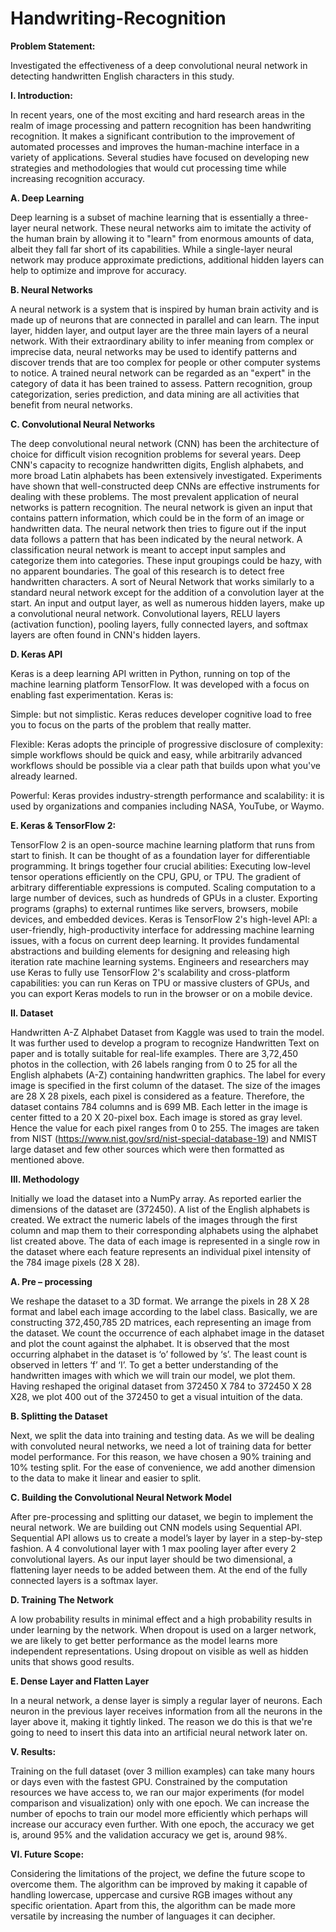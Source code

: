 # Handwriting-Recognition

**Problem Statement:**

Investigated the effectiveness of a deep convolutional neural network in detecting handwritten English characters in this study.

**I. Introduction:**

In recent years, one of the most exciting and hard research areas in the realm of image processing and pattern recognition has been handwriting recognition. It makes a significant contribution to the improvement of automated processes and improves the human-machine interface in a variety of applications. Several studies have focused on developing new strategies and methodologies that would cut processing time while increasing recognition accuracy.

**A. Deep Learning**

Deep learning is a subset of machine learning that is essentially a three-layer neural network. These neural networks aim to imitate the activity of the human brain by allowing it to "learn" from enormous amounts of data, albeit they fall far short of its capabilities. While a single-layer neural network may produce approximate predictions, additional hidden layers can help to optimize and improve for accuracy.

**B. Neural Networks**

A neural network is a system that is inspired by human brain activity and is made up of neurons that are connected in parallel and can learn. The input layer, hidden layer, and output layer are the three main layers of a neural network. With their extraordinary ability to infer meaning from complex or imprecise data, neural networks may be used to identify patterns and discover trends that are too complex for people or other computer systems to notice. A trained neural network can be regarded as an "expert" in the category of data it has been trained to assess. Pattern recognition, group
categorization, series prediction, and data mining are all activities that benefit from neural networks.

**C. Convolutional Neural Networks**

The deep convolutional neural network (CNN) has been the architecture of choice for difficult vision recognition problems for several years. Deep CNN's capacity to recognize handwritten digits, English alphabets, and more broad Latin alphabets has been extensively investigated. Experiments have shown that well-constructed deep CNNs are effective instruments for dealing with these problems. The most prevalent application of neural networks is pattern recognition. The neural network is given an input that contains pattern information, which could be in the form of an image or handwritten data. The neural network then tries to figure out if the input data follows a pattern that has been indicated by the neural network. A classification neural network is meant to accept input samples and categorize them into categories. These input groupings could be hazy, with no apparent boundaries. The goal of this research is to detect free handwritten characters.
A sort of Neural Network that works similarly to a standard neural network except for the addition of a convolution layer at the start. An input and output layer, as well as numerous hidden layers, make up a convolutional neural network. Convolutional layers, RELU layers (activation function), pooling layers, fully connected layers, and softmax layers are often found in CNN's hidden layers.

**D. Keras API**

Keras is a deep learning API written in Python, running on top of the machine learning platform TensorFlow. It was developed with a focus on enabling fast experimentation.
Keras is:

Simple: but not simplistic. Keras reduces developer cognitive load to free you to focus on the parts of the problem that really matter.

Flexible: Keras adopts the principle of progressive disclosure of complexity: simple workflows should be quick and easy, while arbitrarily advanced workflows should be possible via a clear path that builds upon what you've already learned.

Powerful: Keras provides industry-strength performance and scalability: it is used by organizations and companies including NASA, YouTube, or Waymo.

**E. Keras & TensorFlow 2:**

TensorFlow 2 is an open-source machine learning platform that runs from start to finish. It can be thought of as a foundation layer for differentiable programming. It brings together four crucial abilities:
Executing low-level tensor operations efficiently on the CPU, GPU, or TPU. The gradient of arbitrary differentiable expressions is computed. Scaling computation to a large number of devices, such as hundreds of GPUs in a cluster. Exporting programs (graphs) to external runtimes like servers, browsers, mobile devices, and embedded devices. Keras is TensorFlow 2's high-level API: a user-friendly, high-productivity interface for addressing machine learning issues, with a focus on current deep learning. It provides fundamental abstractions and building elements for designing and releasing high iteration rate machine learning systems. Engineers and researchers may use Keras to fully use TensorFlow 2's scalability and cross-platform capabilities: you can run Keras on TPU or massive clusters of GPUs, and you can export Keras models to run in the browser or on a mobile device.

**II. Dataset**

Handwritten A-Z Alphabet Dataset from Kaggle was used to train the model. It was further used to develop a program to recognize Handwritten Text on paper and is totally suitable for real-life examples. There are 3,72,450 photos in the collection, with 26 labels ranging from 0 to 25 for all the English alphabets (A-Z) containing handwritten graphics. The label for every image is specified in the first column of the dataset. The size of the images are 28 X 28 pixels, each pixel is considered as a feature. Therefore, the dataset contains 784 columns and is 699 MB. Each letter in the image is center fitted to a 20 X 20-pixel box. Each image is stored as gray level. Hence the value for each pixel ranges from 0 to 255. The images are taken from NIST (https://www.nist.gov/srd/nist-special-database-19) and NMIST large dataset and few other sources which were then formatted as mentioned above.

**III. Methodology**

Initially we load the dataset into a NumPy array.
As reported earlier the dimensions of the dataset are (372450). A list of the English alphabets is created.
We extract the numeric labels of the images through the first column and map them to their corresponding alphabets using the alphabet list created above.
The data of each image is represented in a single row in the dataset where each feature represents an individual pixel intensity of the 784 image pixels (28 X 28).

**A. Pre – processing**

We reshape the dataset to a 3D format. We arrange the pixels in 28 X 28 format and label each image according to the label class. Basically, we are constructing 372,450,785 2D matrices, each representing an image from the dataset.
We count the occurrence of each alphabet image in the dataset and plot the count against the alphabet. It is observed that the most occurring alphabet in the dataset is ‘o’ followed by ‘s’. The least count is observed in letters ‘f’ and ‘I’.
To get a better understanding of the handwritten images with which we will train our model, we plot them. Having reshaped the original dataset from 372450 X 784 to 372450 X 28 X28, we plot 400 out of the 372450 to get a visual intuition of the data.

**B. Splitting the Dataset**

Next, we split the data into training and testing data. As we will be dealing with convoluted neural networks, we need a lot of training data for better model performance. For this reason, we have chosen a 90% training and 10% testing split. For the ease of convenience, we add another dimension to the data to make it linear and easier to split.

**C. Building the Convolutional Neural Network Model**

After pre-processing and splitting our dataset, we begin to implement the neural network. We are building out CNN models using Sequential API. Sequential API allows us to create a model’s layer by layer in a step-by-step fashion. A 4 convolutional layer with 1 max pooling layer after every 2 convolutional layers. As our input layer should be two dimensional, a flattening layer needs to be added between them. At the end of the fully connected layers is a softmax layer.

**D. Training The Network**

A low probability results in minimal effect and a high probability results in under learning by the network. When dropout is used on a larger network, we are likely to get better performance as the model learns more independent representations. Using dropout on visible as well as hidden units that shows good results.

**E. Dense Layer and Flatten Layer**

In a neural network, a dense layer is simply a regular layer of neurons. Each neuron in the previous layer receives information from all the neurons in the layer
above it, making it tightly linked. The reason we do this is that we're going to need to insert this data into an artificial neural network later on.

**V. Results:**

Training on the full dataset (over 3 million examples) can take many hours or days even with the fastest GPU.
Constrained by the computation resources we have access to, we ran our major experiments (for model comparison and visualization) only with one epoch.
We can increase the number of epochs to train our model more efficiently which perhaps will increase our accuracy even further.
With one epoch, the accuracy we get is, around 95% and the validation accuracy we get is, around 98%.

**VI. Future Scope:**

Considering the limitations of the project, we define the future scope to overcome them. The algorithm can be improved by making it capable of handling lowercase, uppercase and cursive RGB images without any specific orientation. Apart from this, the algorithm can be made more versatile by increasing the number of languages it can decipher.
